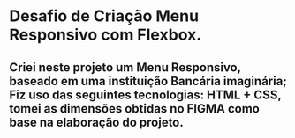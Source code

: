 # Desafio de Criação Menu Responsivo com Flexbox.

## Criei neste projeto um Menu Responsivo, baseado em uma instituição Bancária imaginária;                           Fiz uso das seguintes tecnologias: HTML + CSS, tomei as dimensões obtidas no FIGMA como base na elaboração do projeto.